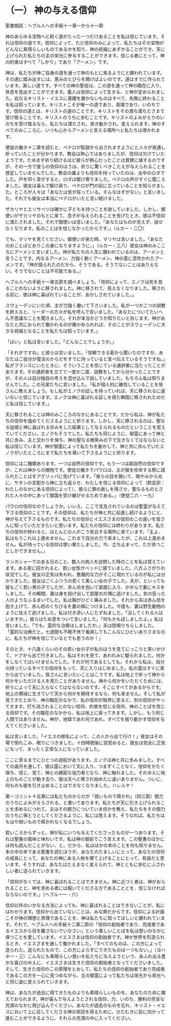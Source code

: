 # （一） 神の与える信仰

聖書朗読：ヘブル人への手紙十一章一から十一節

神のあらゆる宝物へと続く道がたった一つだけあることを私は信じています。それは信仰の道です。信仰によって、ただ信仰のみによって、私たちはその宝物がどんなに素晴らしいものであるかを知り、神の祝福にあずかることができ、天に上げられた私たちの主の栄光に参与することができます。信じる者にとって、神の約束はすべて「しかり」であり「アーメン」です。

神は、私たちが神ご自身の道を通って神のもとに来るようにと願われています。その道に踏み出すには、恵みのとびらを開けばよいのです。道はすでに作られています。美しい道です。すべての神の聖徒は、この道を通って神の臨在に入り、休息を見出すことができます。義人は信仰によって生きる、と神が定められました。岩なるキリスト・イエスに基礎を置かないものはすべて、失敗に終わることを私は知っています。キリストこそが唯一の道であり、真理であり、いのちです。信仰の道とは、キリストの道のことです。キリストをその満ち満ちたさまで受け取ることです。キリストのうちに歩むことです。キリストのよみがえりのいのちを受け取るなら、私たちは満たされ、突き動かされ、変えられます。神のすべてのみこころに、いつも心からアーメンと言える場所へと私たちは導かれます。

使徒の働き十二章を読むと、ペテロが監獄から出されますようにと人々が夜通し祈っていたことが分かります。教会は熱心ではありましたが、信仰は欠けていたようです。たゆまず祈り続けるほど彼らが熱心だったことは賞賛に値するのですが、その一方で彼らの信仰のほうは、祈りに驚くべきこたえが与えられることを想定していませんでした。教会の誰よりも信仰を持っていたのは、女中のロダでした。戸を叩く音がすると、ロダは駆け寄りました。ペテロの声がすぐに聞こえました。彼女は喜んで駆け戻り、ペテロが門の前に立っていることを知らせました。ところが人々は「あなたは気が狂っている。そんなはずがない」と言いました。それでも彼女は本当にペテロがいたと言い続けました。

ザカリヤとエリサベツは確かに子どもを持つことを欲していました。しかし、御使いがザカリヤのもとに来て、息子が与えられることを告げたとき、彼は不信仰に満たされました。それで御使いは言いました。「あなたはものが言えず、話せなくなります。私のことばを信じなかったからです。」（ルカ一・二〇）

でも、マリヤを見てください。御使いが来た時、マリヤは言いました。「あなたのおことばどおりこの身になりますように。」（ルカ一・三八）彼女は神のみこころにアーメンと言いました。神が私たちの人生に願われているのは、アーメンと言うことです。内なるアーメン、力強く動くアーメン、神の霊に息吹かれたアーメンです。「神が語られたのだから、そうである。そうでないことはありえない。そうでないことは不可能である。」

ヘブル人への手紙十一章五節を調べましょう。「信仰によって、エノクは死を見ることのないように移されました。神に移されて、見えなくなりました。移される前に、彼は神に喜ばれていることが、あかしされていました。」

スウェーデンにいた頃、主が力強く働いて下さいました。私が一つか二つの説教を終えると、リーダーの方々が私を呼んで言いました。「あなたについてたいへん不思議なことを聞きました。それが本当かどうか知りたいと存じます。神があなたと共におられて働かれるのが確かめられれば、そのことがスウェーデンに大きな祝福となることを私たちは知っています。」

「はい」と私は言いました。「どんなことでしょうか。」

「それがですね」と彼らは言いました。「信頼できる筋から聞いたのですが、あなたはご自分が復活のからだをすでに持っていると宣べ伝えているそうですね。」私がフランスにいたときに、そういうことを信じている通訳者に当たったことがあります。その通訳者を立てて一度か二度、説教をしてから分かったことですが、その人は自分独自の考えを混ぜ込んで話していました。もちろん私は知りませんでした。この兄弟たちに言いました。「私が個人的に確信していることを皆さんに教えましょう。もし私がエノクの証しを持っていれば、天に移されるに違いないと信じています。エノクは神に喜ばれる証しを得た瞬間に移されれたのだと私は信じています。」

天に移されることは神のみこころのなかにあることです。だから私は、神が私たちの信仰を強めてくださるようにと祈ります。しかし、天に移されるのは、聖なる従順と神に喜ばれる歩みをした結果として与えられるものだということを覚えていてください。エノクもそうでした。私たちも同じように、御霊にあって神と共に歩み、主と交わりを保ち、神の聖なる微笑みの下で生きなくてはならないと私は信じています。神が御霊によって私たちを動かして、神と共に歩んでいたエノクがいたところにまで私たちを導いて下さるようにと祈ります。

信仰には二種類あります。一つは自然の信仰です。もう一つは超自然の信仰ですが、これは神からの賜物です。使徒の働きでパウロは、主が彼を任命する際に語られたことばをアグリッパに告げています。「彼らの目を開いて、暗やみから光に、サタンの支配から神に立ち返らせ、わたしを信じる信仰によって（欽定訳：わたしのなかにある信仰によって）、彼らに罪の赦しを得させ、聖なるものとされた人々の中にあって御国を受け継がせるためである。」（使徒二六・一九）

パウロの信仰なのでしょうか。いいえ、ここで言及されているのは聖霊が与えて下さる信仰のことです。その信仰は、私たちが神と共に前進し続けるようにと、神が与えて下さるものです。私たちの信仰とイエスさまの信仰のこの違いを皆さんに知っていただきたいと思います。私たちの信仰には終わりがあります。私たちの信仰が終わると、ほとんどの人がこう告白する場所に来ています。「主よ、私はもうこれ以上進めません。これまで自分の力で来ましたが、これ以上進めません。私が持っている信仰は使い果たしました。今、立ち止まって、ただ待つことしかできません。」

ランカシャーでのある日のこと、数人の病人を訪問した時のことを私は覚えています。ある家に招かれると、若い女性がベッドに寝ていました。八方ふさがりの状況でした。彼女の正気は失われ、悪魔的な力がそこに現れているのが私には分かりました。彼女はごくふつうの若くて美しい女の子でした。夫が、といっても彼もごく若い男の子でしたが、赤ん坊を抱いて部屋に入り、かがんで妻にキスをしました。その瞬間、妻は身を投げ出して部屋の片隅に逃げました。気の狂った人のようなふるまいでした。私は胸がひどく痛みました。それから夫は赤ん坊を抱き上げて、赤ん坊のくちびるを妻の頬につけました。今度も、妻は野生動物のように怯えて逃げました。私は付き添い人にたずねました。「治してくれる人はいますか。」彼らはため息をついて言いました。「何もかも試しましたよ。」私は言いました。「でも、霊的な治療はしましたか。」夫は怒鳴りちらしました。
「霊的な治療だと。七週間も不眠不休で看病してもこんなにひどいありさまなのに、私たちが神を信じているとでも思うのか！」

そのとき、十八歳くらいのその若い女の子が私のほうを見てにっこりと笑いかけて、ドアから出て行きました。私はそれを見て、あわれみに駆られました。何かをしなくてはいけませんでした。それが何であるとしても。それから私は、自分の持っているすべての信仰をもって、天に入りはじめました。私の霊はすぐに家から出ていました。皆さんに言いたいことはこうです。私は地上で祈って神から何かをいただける人を見たことがありません。神から何かをいただくためには、祈りによって天に入らなくてはならないのです。そこにすべてがあるからです。地上の領域に生きていて天から何かを期待するなら、何も来ません。そして私が見てきたとおり、神の臨在のなかで、私の信仰が限界に至ると、別の信仰がやってきます。打ち消されることのない信仰、約束を信じる信仰、神のことばを信じる信仰です。その臨在のなかから、私は地上に戻ってきます。しかし、もう同じ人間ではありません。神が、地獄であれ何であれ、すべてを揺り動かす信仰を与えてくださいました。

私は言いました。「イエスの御名によって、この人から出て行け！」彼女はその場で倒れこみ、眠りにつきました。十四時間後に目覚めると、彼女は完全に正気になって、まったく正常な人になっていました。

ここに至るまでにひとつの過程があります。エノクは神と共に歩みました。すべての歳月を通して、彼は霊において天に入り、つまずくことなく、信仰をかたく保ち、信じ、見て、神との親密な協力者となり、神に触れました。それゆえに地上のものごとが動き去り、彼は天へと移され始めたに違いありません。ついに、何ものも彼を引き止めることはできなくなりました。ハレルヤ！

第一コリント十五章には私たちのからだが「弱いもので蒔かれ」（四三節）御力のうちによみがえらされる、と書いてあります。私たちが天に引き上げられることを求めるにつれて、主はその御力についていま何かを教え、私たちをその御力のうちに保とうとしてくださるように、私には思えます。そうなれば、私たちはもはや弱いもので蒔かれなくなるでしょう。

若いころからずっと、神が私にいつも与えてくださったものが一つあります。それは聖書の風味と味わいです。私は神の御前でこう言えます。この聖書のほかには何も読んだことがない、と。だから、私はほかの本のことを何も知りません。本の中の本である聖書を読むほうが、あなたのたましいにとって、あなたの信仰の成長にとって、あなたの神にある人格を建て上げることにとって、有益だと思います。そうすれば、あなたはたえまなく変えられて、神とともに歩むにふさわしい者に造られていきます。

「信仰がなくては、神に喜ばれることはできません。神に近づく者は、神がおられることと、神を求める者には報いてくださる方であることとを、信じなければならないのです。」（ヘブル一一・六）

信仰以外のいかなる方法によっても、神に喜ばれることはできないことが、私にはわかります。信仰から出ていないことは、みな罪だからです。信仰による計画こそが神の理想と原理であることを、神は私たちに知ってほしいと願われています。それで、ヘブル人への手紙十二章二節の「信仰の創始者であり、完成者であるイエスから目を離さないでいなさい」という美しいことばを私は思いのなかに保つことを愛しています。イエスさまは信仰の創始者です。神が世界を形造られるとき、イエスさまを通して働かれました。「すべてのものは、この方によって造られた。造られたもので、この方によらずにできたものは一つもない。」（ヨハネ一・三）こんなにも素晴らしい救いを私たちに与えようという、あふれ出る豊かな喜びのゆえに、イエスさまは生きた信仰の創始者となってくださいました。そして、生きた信仰のこの原理をとおして、私たちの信仰の創始者であり完成者であるこの方を一心に見つめながら、主の御霊によって私たちは栄光から栄光へと同じ姿に変えられていきます。

神は、あなたが過去に得てきたものよりも素晴らしいものを、あなたのために備えておられます。神が喜んで与えようとされる信仰、力、いのち、勝利の完全な充満のなかに飛び込んでください。あなたが過去のものを忘れ、キリスト・イエスにおいて上に召してくださる神の栄冠を得るために、ひたむきに前に向かって進むことができるように、それらの充満の中に入ってください。
